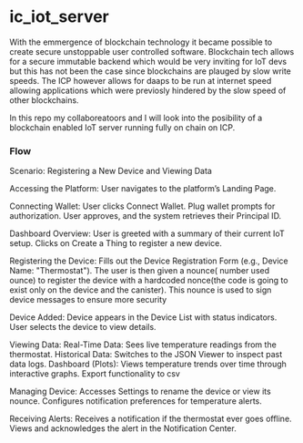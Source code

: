 # ic_iot_server
With the emmergence of blockchain technology it became possible to create secure unstoppable user controlled software. Blockchain tech allows for a secure immutable backend which would be very inviting for IoT devs but this has not been the case since blockchains are plauged by slow write speeds. The ICP however allows for daaps to be run at internet speed allowing applications which were previosly hindered by the slow speed of other blockchains.

In this repo my collaboreatoors and I will look into the posibility of a blockchain enabled IoT server running fully on chain on ICP.

### Flow
Scenario: Registering a New Device and Viewing Data

  Accessing the Platform:
        User navigates to the platform’s Landing Page.

   Connecting Wallet:
        User clicks Connect Wallet.
        Plug wallet prompts for authorization.
        User approves, and the system retrieves their Principal ID.

   Dashboard Overview:
        User is greeted with a summary of their current IoT setup.
        Clicks on Create a Thing to register a new device.

   Registering the Device:
        Fills out the Device Registration Form (e.g., Device Name: "Thermostat").
        The user is then given a nounce( number used ounce) to register the device with a hardcoded nonce(the code is going to exist only on the device and the canister).
        This nounce is used to sign device messages to ensure more security
        

   Device Added:
        Device appears in the Device List with status indicators.
        User selects the device to view details.

   Viewing Data:
        Real-Time Data: Sees live temperature readings from the thermostat.
        Historical Data: Switches to the JSON Viewer to inspect past data logs.
        Dashboard (Plots): Views temperature trends over time through interactive graphs.
        Export functionality to csv

   Managing Device:
        Accesses Settings to rename the device or view its nounce.
        Configures notification preferences for temperature alerts.

   Receiving Alerts:
        Receives a notification if the thermostat ever goes offline.
        Views and acknowledges the alert in the Notification Center.

